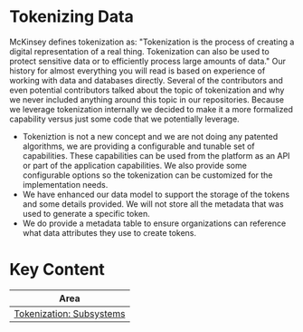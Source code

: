 # Tokenizing Data 

McKinsey defines tokenization as: "Tokenization is the process of creating a digital representation 
of a real thing. Tokenization can also be used to protect sensitive data or to efficiently process 
large amounts of data." Our history for almost everything you will read is based on experience of working with 
data and databases directly. Several of the contributors and even potential contributors talked
about the topic of tokenization and why we never included anything around this topic in our repositories.
Because we leverage tokenization internally we decided to make it a more formalized capability 
versus just some code that we potentially leverage.

- Tokeniztion is not a new concept and we are not doing any patented algorithms, we are providing a 
configurable and tunable set of capabilities. These capabilities can be used from the platform 
as an API or part of the application capabilities. We also provide some configurable options so the
tokenization can be customized for the implementation needs.
- We have enhanced our data model to support the storage of the tokens and some details 
provided. We will not store all the metadata that was used to generate a specific token. 
- We do provide a metadata table to ensure organizations can reference what data attributes they use to 
create tokens.

# Key Content

| Area                                                            | 
|-----------------------------------------------------------------|
| <a href="./TBD.md" target="_blank">Tokenization: Subsystems</a> |


